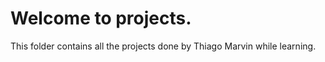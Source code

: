 # Welcome to projects.

This folder contains all the projects done by Thiago Marvin while learning.
